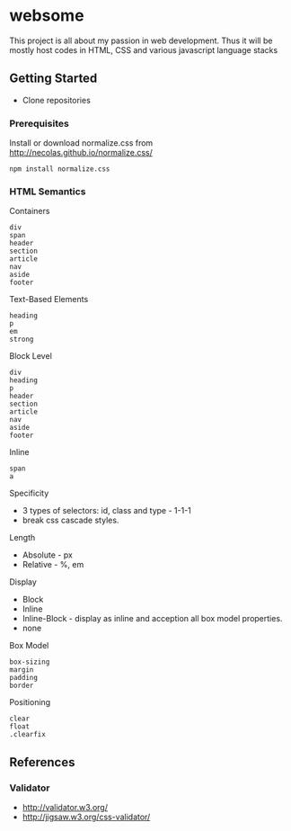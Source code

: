 # websome

This project is all about my passion in web development. Thus it will be mostly host codes in HTML, CSS and various javascript language stacks

## Getting Started
* Clone repositories

### Prerequisites
Install or download normalize.css from http://necolas.github.io/normalize.css/
```
npm install normalize.css
```

### HTML Semantics
Containers
```
div
span
header
section
article
nav
aside
footer
```

Text-Based Elements
```
heading
p
em
strong
```

Block Level
```
div
heading
p
header
section
article
nav
aside
footer
```

Inline
```
span
a
```

Specificity
* 3 types of selectors: id, class and type - 1-1-1
* break css cascade styles.

Length
* Absolute - px
* Relative - %, em

Display
* Block
* Inline
* Inline-Block - display as inline and acception all box model properties.
* none

Box Model
```
box-sizing
margin
padding
border

```

Positioning
```
clear
float
.clearfix
```

## References

### Validator
* http://validator.w3.org/
* http://jigsaw.w3.org/css-validator/
